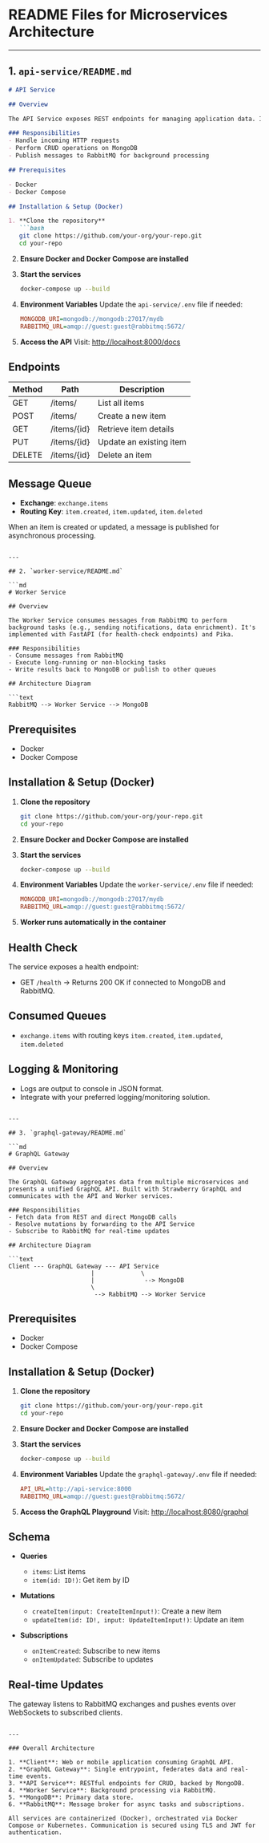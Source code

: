 # README Files for Microservices Architecture

---

## 1. `api-service/README.md`

```md
# API Service

## Overview

The API Service exposes REST endpoints for managing application data. It is built with FastAPI and MongoDB.

### Responsibilities
- Handle incoming HTTP requests
- Perform CRUD operations on MongoDB
- Publish messages to RabbitMQ for background processing

## Prerequisites

- Docker
- Docker Compose

## Installation & Setup (Docker)

1. **Clone the repository**
   ```bash
   git clone https://github.com/your-org/your-repo.git
   cd your-repo
   ```

2. **Ensure Docker and Docker Compose are installed**

3. **Start the services**
   ```bash
   docker-compose up --build
   ```

4. **Environment Variables**
   Update the `api-service/.env` file if needed:
   ```ini
   MONGODB_URI=mongodb://mongodb:27017/mydb
   RABBITMQ_URL=amqp://guest:guest@rabbitmq:5672/
   ```

5. **Access the API**
   Visit: [http://localhost:8000/docs](http://localhost:8000/docs)

## Endpoints

| Method | Path            | Description                   |
|--------|-----------------|-------------------------------|
| GET    | /items/         | List all items                |
| POST   | /items/         | Create a new item             |
| GET    | /items/{id}     | Retrieve item details         |
| PUT    | /items/{id}     | Update an existing item       |
| DELETE | /items/{id}     | Delete an item                |

## Message Queue

- **Exchange**: `exchange.items`
- **Routing Key**: `item.created`, `item.updated`, `item.deleted`

When an item is created or updated, a message is published for asynchronous processing.
```

---

## 2. `worker-service/README.md`

```md
# Worker Service

## Overview

The Worker Service consumes messages from RabbitMQ to perform background tasks (e.g., sending notifications, data enrichment). It's implemented with FastAPI (for health-check endpoints) and Pika.

### Responsibilities
- Consume messages from RabbitMQ
- Execute long-running or non-blocking tasks
- Write results back to MongoDB or publish to other queues

## Architecture Diagram

```text
RabbitMQ --> Worker Service --> MongoDB
```

## Prerequisites

- Docker
- Docker Compose

## Installation & Setup (Docker)

1. **Clone the repository**
   ```bash
   git clone https://github.com/your-org/your-repo.git
   cd your-repo
   ```

2. **Ensure Docker and Docker Compose are installed**

3. **Start the services**
   ```bash
   docker-compose up --build
   ```

4. **Environment Variables**
   Update the `worker-service/.env` file if needed:
   ```ini
   MONGODB_URI=mongodb://mongodb:27017/mydb
   RABBITMQ_URL=amqp://guest:guest@rabbitmq:5672/
   ```

5. **Worker runs automatically in the container**

## Health Check

The service exposes a health endpoint:

- GET `/health` → Returns 200 OK if connected to MongoDB and RabbitMQ.

## Consumed Queues

- `exchange.items` with routing keys `item.created`, `item.updated`, `item.deleted`

## Logging & Monitoring

- Logs are output to console in JSON format.
- Integrate with your preferred logging/monitoring solution.
```

---

## 3. `graphql-gateway/README.md`

```md
# GraphQL Gateway

## Overview

The GraphQL Gateway aggregates data from multiple microservices and presents a unified GraphQL API. Built with Strawberry GraphQL and communicates with the API and Worker services.

### Responsibilities
- Fetch data from REST and direct MongoDB calls
- Resolve mutations by forwarding to the API Service
- Subscribe to RabbitMQ for real-time updates

## Architecture Diagram

```text
Client --- GraphQL Gateway --- API Service
                       |             \
                       |              --> MongoDB
                       \
                        --> RabbitMQ --> Worker Service
```

## Prerequisites

- Docker
- Docker Compose

## Installation & Setup (Docker)

1. **Clone the repository**
   ```bash
   git clone https://github.com/your-org/your-repo.git
   cd your-repo
   ```

2. **Ensure Docker and Docker Compose are installed**

3. **Start the services**
   ```bash
   docker-compose up --build
   ```

4. **Environment Variables**
   Update the `graphql-gateway/.env` file if needed:
   ```ini
   API_URL=http://api-service:8000
   RABBITMQ_URL=amqp://guest:guest@rabbitmq:5672/
   ```

5. **Access the GraphQL Playground**
   Visit: [http://localhost:8080/graphql](http://localhost:8080/graphql)

## Schema

- **Queries**
  - `items`: List items
  - `item(id: ID!)`: Get item by ID

- **Mutations**
  - `createItem(input: CreateItemInput!)`: Create a new item
  - `updateItem(id: ID!, input: UpdateItemInput!)`: Update an item

- **Subscriptions**
  - `onItemCreated`: Subscribe to new items
  - `onItemUpdated`: Subscribe to updates

## Real-time Updates

The gateway listens to RabbitMQ exchanges and pushes events over WebSockets to subscribed clients.
```

---

### Overall Architecture

1. **Client**: Web or mobile application consuming GraphQL API.
2. **GraphQL Gateway**: Single entrypoint, federates data and real-time events.
3. **API Service**: RESTful endpoints for CRUD, backed by MongoDB.
4. **Worker Service**: Background processing via RabbitMQ.
5. **MongoDB**: Primary data store.
6. **RabbitMQ**: Message broker for async tasks and subscriptions.

All services are containerized (Docker), orchestrated via Docker Compose or Kubernetes. Communication is secured using TLS and JWT for authentication.

